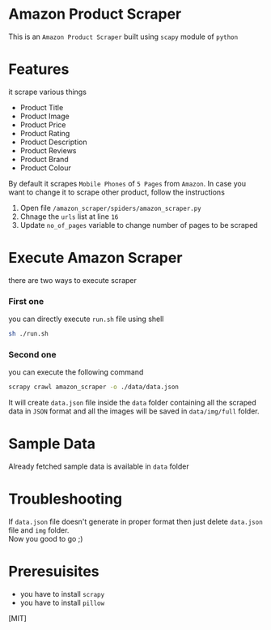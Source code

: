 # Amazon Product Scraper
This is an `Amazon Product Scraper` built using `scapy` module of `python`

# Features
it scrape various things
- Product Title
- Product Image
- Product Price
- Product Rating
- Product Description
- Product Reviews
- Product Brand
- Product Colour

By default it scrapes `Mobile Phones` of `5 Pages` from `Amazon`.
In case you want to change it to scrape other product, follow the instructions
1. Open file `/amazon_scraper/spiders/amazon_scraper.py`
2. Chnage the `urls` list at line `16`
3. Update `no_of_pages` variable to change number of pages to be scraped

# Execute Amazon Scraper
there are two ways to execute scraper
### First one
you can directly execute `run.sh` file using shell
```sh
sh ./run.sh
```

### Second one
you can execute the following command
```bash
scrapy crawl amazon_scraper -o ./data/data.json
```

It will create `data.json` file inside the `data` folder containing all the scraped data in `JSON` format and all the images will be saved in `data/img/full` folder.

# Sample Data
Already fetched sample data is available in `data` folder

# Troubleshooting
If `data.json` file doesn't generate in proper format then just delete `data.json` file and `img` folder.  
Now you good to go ;)

# Preresuisites
- you have to install `scrapy`
- you have to install `pillow`


[MIT]